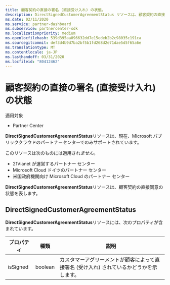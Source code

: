 ```yaml
---
title: 顧客契約の直接の署名 (直接受け入れ) の状態。
description: DirectSignedCustomerAgreementStatus リソースは、顧客契約の直接の署名 (直接受け入れ) の状態を表します。
ms.date: 02/11/2020
ms.service: partner-dashboard
ms.subservice: partnercenter-sdk
ms.localizationpriority: medium
ms.openlocfilehash: 539d395aa096632dd7e15edeb2b2c98035c191ca
ms.sourcegitcommit: def3d4b9d7ba2bf5b1fd268d2e71dae5d5f65a6e
ms.translationtype: MT
ms.contentlocale: ja-JP
ms.lasthandoff: 03/31/2020
ms.locfileid: "80412462"
---
```

# <a name="direct-signing-direct-acceptance-status-of-a-customer-agreement"></a>顧客契約の直接の署名 (直接受け入れ) の状態

適用対象

- Partner Center

**DirectSignedCustomerAgreementStatus**リソースは、現在、Microsoft パブリッククラウドのパートナーセンターでのみサポートされています。

このリソースは次のものには適用され*ません*。

- 21Vianet が運営するパートナー センター
- Microsoft Cloud ドイツのパートナー センター
- 米国政府機関向け Microsoft Cloud のパートナー センター

**DirectSignedCustomerAgreementStatus**リソースは、顧客契約の直接同意の状態を表します。

## <a name="directsignedcustomeragreementstatus"></a>DirectSignedCustomerAgreementStatus

**DirectSignedCustomerAgreementStatus**リソースには、次のプロパティが含まれています。

| プロパティ       | 種類   | 説明                                                                                               |
|----------------|--------|-----------------------------------------------------------------------------------------------------------|
| isSigned | boolean | カスタマーアグリーメントが顧客によって直接署名 (受け入れ) されているかどうかを示します。 |
